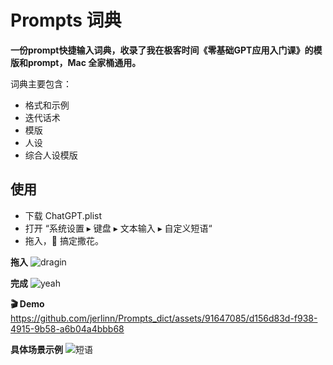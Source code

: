 # Prompts 词典

**一份prompt快捷输入词典，收录了我在极客时间《零基础GPT应用入门课》的模版和prompt，Mac 全家桶通用。**

词典主要包含：
- 格式和示例
- 迭代话术
- 模版
- 人设
- 综合人设模版

## 使用

- 下载 ChatGPT.plist
- 打开 “系统设置 ▸ 键盘 ▸ 文本输入 ▸ 自定义短语“
- 拖入，🎉 搞定撒花。

**拖入**
![dragin](https://github.com/jerlinn/Prompts_dict/assets/91647085/c17962e2-2012-45ac-9eb9-cdad34ec9167)

**完成**
![yeah](https://github.com/jerlinn/Prompts_dict/assets/91647085/6645ee32-a096-44dd-aa96-af871bfc141d)

**🎬 Demo**
https://github.com/jerlinn/Prompts_dict/assets/91647085/d156d83d-f938-4915-9b58-a6b04a4bbb68

**具体场景示例**
![短语](https://github.com/jerlinn/Prompts_dict/assets/91647085/7555aca4-299a-464d-8d42-a2359d677042)

